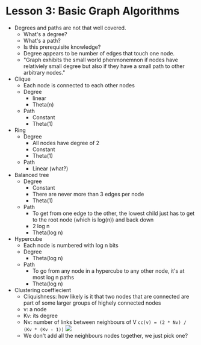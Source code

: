 # Lesson 3: Basic Graph Algorithms

* Degrees and paths are not that well covered.
    * What's a degree?
    * What's a path?
    * Is this prerequisite knowledge?
    * Degree appears to be number of edges that touch one node.
    * "Graph exhibits the small world phenmonemnon if nodes have relativiely small degree but also if they have a small path to other arbitrary nodes."
* Clique
    * Each node is connected to each other nodes
    * Degree
        * linear
        * Theta(n)
    * Path
        * Constant
        * Theta(1)
* Ring
    * Degree
        * All nodes have degree of 2 
        * Constant
        * Theta(1)
    * Path
        * Linear (what?)
* Balanced tree
    *  Degree
        * Constant
        * There are never more than 3 edges per node
        * Theta(1)
    * Path
        * To get from one edge to the other, the lowest child just has to get to the root node (which is log(n)) and back down
        * 2 log n
        * Theta(log n)
* Hypercube
    * Each node is numbered with log n bits
    * Degree
        * Theta(log n)
    * Path
        * To go from any node in a hypercube to any other node, it's at most log n paths
        * Theta(log n) 
* Clustering coeffiecient
    * Cliquishness: how likely is it that two nodes that are connected are part of some larger groups of highely connected nodes
    * v: a node
    * Kv: its degree
    * Nv: number of links between neighbours of V
    ```cc(v) = (2 * Nv) / (Kv * (Kv - 1))```
            ![](http://i.imgur.com/lgSpMrs.jpg)
    * We don't add all the neighbours nodes together, we just pick one?
